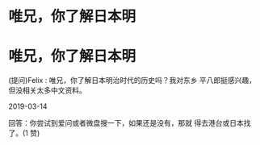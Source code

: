 # 唯兄，你了解日本明

# 唯兄，你了解日本明

(提问)Felix : 唯兄，你了解日本明治时代的历史吗？我对东乡 平八郎挺感兴趣，但没相关太多中文资料。

2019-03-14

回答：你尝试到爱问或者微盘搜一下，如果还是没有，那就 得去港台或日本找了。(1 赞)